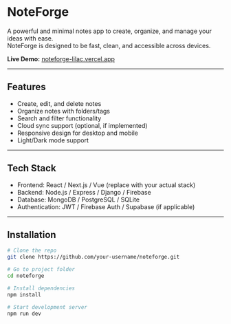 # NoteForge

A powerful and minimal notes app to create, organize, and manage your ideas with ease.  
NoteForge is designed to be fast, clean, and accessible across devices.

**Live Demo:** [noteforge-lilac.vercel.app](https://noteforge-lilac.vercel.app)

---

## Features
- Create, edit, and delete notes  
- Organize notes with folders/tags  
- Search and filter functionality  
- Cloud sync support (optional, if implemented)  
- Responsive design for desktop and mobile  
- Light/Dark mode support  

---

## Tech Stack
- Frontend: React / Next.js / Vue (replace with your actual stack)  
- Backend: Node.js / Express / Django / Firebase  
- Database: MongoDB / PostgreSQL / SQLite  
- Authentication: JWT / Firebase Auth / Supabase (if applicable)  

---

## Installation

```bash
# Clone the repo
git clone https://github.com/your-username/noteforge.git

# Go to project folder
cd noteforge

# Install dependencies
npm install

# Start development server
npm run dev
